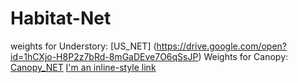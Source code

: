 # Habitat-Net

weights for Understory:  [US_NET] (https://drive.google.com/open?id=1hCXjo-H8P2z7bRd-8mGaDEve7O6qSsJP)
Weights for Canopy: [Canopy_NET](https://drive.google.com/open?id=1EO0F2ZqIe79ZiX9E60MwaKW5rXNIAB9v)
[I'm an inline-style link](https://www.google.com)
